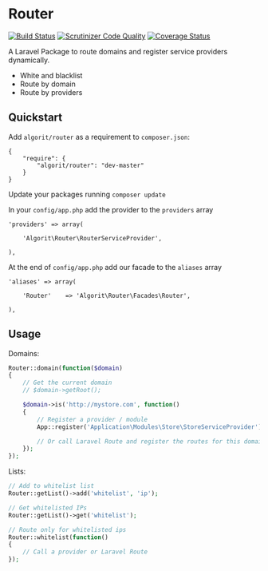 Router
========

[![Build Status](https://travis-ci.org/algorit/router.svg?branch=master)](https://travis-ci.org/algorit/router) [![Scrutinizer Code Quality](https://scrutinizer-ci.com/g/algorit/router/badges/quality-score.png?s=1de2383d7b620fb7971c86416feec1ba04b4fb11)](https://scrutinizer-ci.com/g/algorit/router/) [![Coverage Status](https://coveralls.io/repos/algorit/router/badge.png)](https://coveralls.io/r/algorit/router)

A Laravel Package to route domains and register service providers dynamically.

* White and blacklist
* Route by domain
* Route by providers

## Quickstart

Add `algorit/router` as a requirement to `composer.json`:

```
{
    "require": {
        "algorit/router": "dev-master"
    }
}
```

Update your packages running `composer update` 

In your `config/app.php` add the provider to the `providers` array

```
'providers' => array(

    'Algorit\Router\RouterServiceProvider',

),
```

At the end of `config/app.php` add our facade to the `aliases` array

```
'aliases' => array(

    'Router'    => 'Algorit\Router\Facades\Router',

),
```

## Usage

Domains:
```php
Router::domain(function($domain)
{
	// Get the current domain
	// $domain->getRoot();

	$domain->is('http://mystore.com', function()
	{	
		// Register a provider / module
		App::register('Application\Modules\Store\StoreServiceProvider');

		// Or call Laravel Route and register the routes for this domain
	});
});
```

Lists:
```php
// Add to whitelist list
Router::getList()->add('whitelist', 'ip');

// Get whitelisted IPs
Router::getList()->get('whitelist');

// Route only for whitelisted ips
Router::whitelist(function()
{
	// Call a provider or Laravel Route
});
```